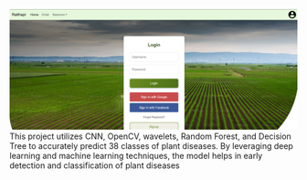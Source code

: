 ![Alt text](Raithapi.png)
This project utilizes CNN, OpenCV, wavelets, Random Forest, and Decision Tree to accurately predict 38 classes of plant diseases. By leveraging deep learning and machine learning techniques, the model helps in early detection and classification of plant diseases
